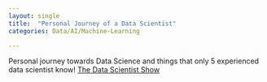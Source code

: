```yaml
---
layout: single
title:  "Personal Journey of a Data Scientist"
categories: Data/AI/Machine-Learning

---
```

Personal journey towards Data Science and things that only 5 experienced data scientist know!
[The Data Scientist Show](https://podcasts.apple.com/us/podcast/the-daliana-special-how-did-i-got-into-data-science-5/id1584430381?i=1000587199080)
